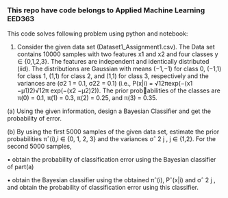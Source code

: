 ### **This repo have code belongs to Applied Machine Learning EED363**
This code solves following problem using python and notebook:
1. Consider the given data set (Dataset1_Assignment1.csv). The Data set contains 10000 samples
with two features x1 and x2 and four classes y ∈ {0,1,2,3}. The features are independent and
identically distributed (iid). The distributions are Gaussian with means (−1,−1) for class 0,
(−1,1) for class 1, (1,1) for class 2, and (1,1) for class 3, respectively and the variances are
(σ2 1 = 0.1, σ22 = 0.1) (i.e., P(x|i) = √12πexp(−(x1 −µ1)2)√12π
exp(−(x2 −µ2)2)). The prior probabilities of the classes are π(0) = 0.1, π(1) = 0.3, π(2) = 0.25, and π(3) = 0.35.
   

(a) Using the given information, design a Bayesian Classifier and get the probability of error.

(b) By using the first 5000 samples of the given data set, estimate the prior probabilities πˆ(i),i ∈
{0, 1, 2, 3} and the variances σˆ
2
j
, j ∈ {1,2}. For the second 5000 samples,

• obtain the probability of classification error using the Bayesian classifier of part(a)

• obtain the Bayesian classifier using the obtained πˆ(i), Pˆ(x|i) and σˆ
2
j
, and obtain the
probability of classification error using this classifier.